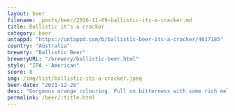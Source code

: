 ```yaml
---
layout: beer
filename: _posts/beer/2016-11-09-ballistic-its-a-cracker.md
title: Ballistic it’s a cracker
category: beer
untappd: "https://untappd.com/b/ballistic-beer-its-a-cracker/4617185"
country: "Australia"
brewery: "Ballistic Beer"
breweryURL: "/brewery/ballistic-beer.html"
style: "IPA - American"
score: 8
img: /img/list/ballistic-its-a-cracker.jpeg
beer-date: "2021-12-28"
desc: "Gorgeous orange colouring. Full on bitterness with some rich mellow undertones. A very classical west coast IPA. Despite the strong bitterness it still goes well with food"
permalink: /beer/:title.html
---
```


